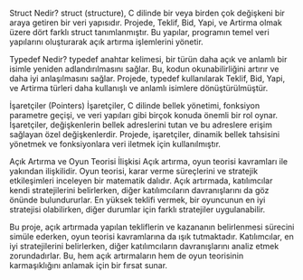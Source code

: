 Struct Nedir?
struct (structure), C dilinde bir veya birden çok değişkeni bir araya getiren bir veri yapısıdır. Projede, Teklif, Bid, Yapi, ve Artirma olmak üzere dört farklı struct tanımlanmıştır. Bu yapılar, programın temel veri yapılarını oluşturarak açık artırma işlemlerini yönetir.

Typedef Nedir?
typedef anahtar kelimesi, bir türün daha açık ve anlamlı bir isimle yeniden adlandırılmasını sağlar. Bu, kodun okunabilirliğini artırır ve daha iyi anlaşılmasını sağlar. Projede, typedef kullanılarak Teklif, Bid, Yapi, ve Artirma türleri daha kullanışlı ve anlamlı isimlere dönüştürülmüştür.

İşaretçiler (Pointers)
İşaretçiler, C dilinde bellek yönetimi, fonksiyon parametre geçişi, ve veri yapıları gibi birçok konuda önemli bir rol oynar. İşaretçiler, değişkenlerin bellek adreslerini tutan ve bu adreslere erişim sağlayan özel değişkenlerdir. Projede, işaretçiler, dinamik bellek tahsisini yönetmek ve fonksiyonlara veri iletmek için kullanılmıştır.

Açık Artırma ve Oyun Teorisi İlişkisi
Açık artırma, oyun teorisi kavramları ile yakından ilişkilidir. Oyun teorisi, karar verme süreçlerini ve stratejik etkileşimleri inceleyen bir matematik dalıdır. Açık artırmada, katılımcılar kendi stratejilerini belirlerken, diğer katılımcıların davranışlarını da göz önünde bulundururlar. En yüksek teklifi vermek, bir oyuncunun en iyi stratejisi olabilirken, diğer durumlar için farklı stratejiler uygulanabilir.

Bu proje, açık artırmada yapılan tekliflerin ve kazananın belirlenmesi sürecini simüle ederken, oyun teorisi kavramlarına da ışık tutmaktadır. Katılımcılar, en iyi stratejilerini belirlerken, diğer katılımcıların davranışlarını analiz etmek zorundadırlar. Bu, hem açık artırmaların hem de oyun teorisinin karmaşıklığını anlamak için bir fırsat sunar.
 
